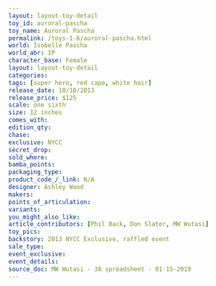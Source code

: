 ```yaml
---
layout: layout-toy-detail 
toy_id: auroral-pascha
toy_name: Auroral Pascha
permalink: /toys-1-6/auroral-pascha.html
world: Isobelle Pascha
world_abr: IP
character_base: Female
layout: layout-toy-detail
categories: 
tags: [super hero, red cape, white hair]
release_date: 10/10/2013
release_price: $125 
scale: one sixth
size: 12 inches
comes_with: 
edition_qty: 
chase: 
exclusive: NYCC
secret_drop: 
sold_where: 
bamba_points: 
packaging_type: 
product_code_/_link: N/A
designer: Ashley Wood
makers: 
points_of_articulation: 
variants: 
you_might_also_like: 
article_contributors: [Phil Back, Don Slater, MW Wutasi]
toy_pics: 
backstory: 2013 NYCC Exclusive, raffled event
sale_type: 
event_exclusive: 
event_details: 
source_doc: MW Wutasi - 3A spreadsheet - 01-15-2019
---
```

